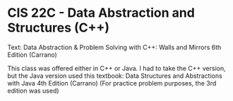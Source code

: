 # CIS 22C - Data Abstraction and Structures (C++)

Text: Data Abstraction & Problem Solving with C++: Walls and Mirrors 6th Edition (Carrano)

This class was offered either in C++ or Java. I had to take the C++ version, but the Java version used this textbook:
Data Structures and Abstractions with Java 4th Edition (Carrano)
(For practice problem purposes, the 3rd edition was used)